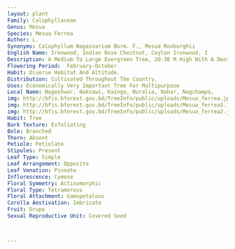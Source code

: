 ```yaml
---
layout: plant
Family: Calophyllaceae
Genus: Mesua
Species: Mesua Ferrea
Author: L.
Synonyms: Calophyllum Nagassarium Burm. F., Mesua Roxburghii
English Name: Ironwood, Indian Rose Chestnut, Ceylon Ironwood, I
Description: A Medium To Large Evergreen Tree, 20-30 M High With A Dense Conical Crown When Young, Bark Ashy-grey, Become Reddish-brown, Exfoliating In Large, Flat Flakes, Blaze Reddish, Exuding Aromatic Resin, Young Shoots Brilliant Red At First, Then Pink And Gradually Dark Green. Leaves Simple, Decussate, Opposite, 3.5-15.0 Ã— 1.5-3.0 Cm, Very Variable, Linear-lanceolate Or Elliptic-oblong, Acute To Acuminate, Coppery-reddish When Young, Rigidly Coriaceous, Entire, Dark Green And Shining Above, Glaucous, Covered With Waxy Powder Beneath, Lateral Veins Many, Fine, Parallel, Almost Indistinct, Petioles 0.5-1.5 Cm Long. Flowers White, 4-8 Cm Across, Solitary, Rarely Paired, Fragrant, Nearly Sessile, In The Axils Of The Upper Leaves On Short Peduncle, Rusty Hairy, C 0.5 Cm Long. Sepals 4, 0.8-1.5 Cm Long, In 2 Rows, Concave, Fleshy, Orbicular, Inner Pairs Larger, Velvety Puberulent Outside, Persistent. Petals 4, Pure White, Thin, Obovate Or Obcordate, Cuneate At The Base, Spreading, Curled And Erose At The Margin, Very Finely Brown Or Purplish Veined, Imbricate, Caducous. Stamens Numerous, Forming A Yellow Globe At The Centre Of The Flowers, Filaments Slender, 4-5 Mm Long, Anthers Linear, C 3 Mm Long, Golden-yellow, Basifixed. Ovary Ovoid, 2-celled, Ovules 2 In Each Cell, Style Filiform, Stigmas Small, Peltate. Fruit A Drupe, 3-5 Ã— 3-4 Cm, Ovoid To Globose, With A Conical Tip, Dark Brown, Smooth, Surrounded By The Enlarged, Persistent Sepals At The Base. Seeds 1-4, Glossy Brown With Horny Testa, Cotyledon Pale Brown, Fleshy And Oily.
Flowering Period:  February-October
Habit: Diverse Habitat And Altitude.
Distribution: Cultivated Throughout The Country.
Uses: Economically Very Important Tree For Multipurpose 
Local Name: Nageshwar, Naksawi, Kaingo, Nuralia, Nahar, Nagchampa, 
img: http://bfis.bforest.gov.bd/TreeInfo/public/uploads/Mesua_ferrea.jpg
img: http://bfis.bforest.gov.bd/TreeInfo/public/uploads/Mesua_ferrea1.jpg
img: http://bfis.bforest.gov.bd/TreeInfo/public/uploads/Mesua_ferrea2.jpg
Habit: Tree
Bark Texture: Exfoliating
Bole: Branched
Thorn: Absent
Petiole: Petiolate
Stipules: Present
Leaf Type: Simple
Leaf Arrangement: Opposite
Leaf Venation: Pinnate
Inflorescence: Cymose
Floral Symmetry: Actinomorphic
Floral Type: Tetramerous
Floral Attachment: Gamopetalous
Corolla Aestivation: Imbricate
Fruit: Drupe
Sexual Reproductive Unit: Covered Seed



---
```


